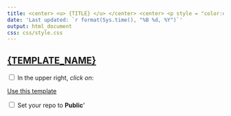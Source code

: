 ```yaml
---
title: <center> <u> {TITLE} </u> </center> <center> <p style = "color:#986753;"> {SUBTITLE} </p></center>
date: 'Last updated: `r format(Sys.time(), "%B %d, %Y")`'
output: html_document
css: css/style.css
---
```



## [{TEMPLATE_NAME}]({TEMPLATE_URL})

<input type="checkbox">  In the upper right, _click on_: <div class = "github_button"> <a href="https://github.com/new?template_name={TEMPLATE_NAME}"> Use this template</a></div>

<input type="checkbox">  Set your repo to **Public**'
